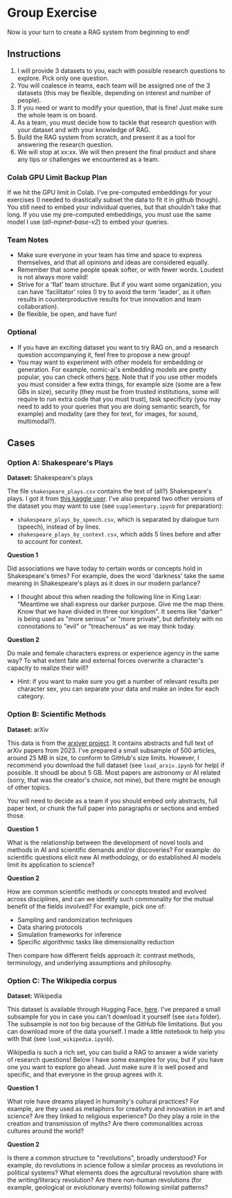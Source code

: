 # Group Exercise

Now is your turn to create a RAG system from beginning to end!

## Instructions

1. I will provide 3 datasets to you, each with possible research questions to explore. Pick only one question.
2. You will coalesce in teams, each team will be assigned one of the 3 datasets (this may be flexible, depending on interest and number of people).
3. If you need or want to modify your question, that is fine! Just make sure the whole team is on board.
4. As a team, you must decide how to tackle that research question with your dataset and with your knowledge of RAG.
5. Build the RAG system from scratch, and present it as a tool for answering the research question.
6. We will stop at xx:xx. We will then present the final product and share any tips or challenges we encountered as a team.

### Colab GPU Limit Backup Plan
If we hit the GPU limit in Colab. I've pre-computed embeddings for your exercises (I needed to drastically subset the data to fit it in github though). You still need to embed your individual queries, but that shouldn't take that long. If you use my pre-computed embeddings, you must use the same model I use (*all-mpnet-base-v2*) to embed your queries.

### Team Notes
- Make sure everyone in your team has time and space to express themselves, and that all opinions and ideas are considered equally.
- Remember that some people speak softer, or with fewer words. Loudest is not always more valid!
- Strive for a 'flat' team structure. But if you want some organization, you can have 'facilitator' roles (I try to avoid the term 'leader', as it often results in counterproductive results for true innovation and team collaboration).
- Be flexible, be open, and have fun!

### Optional
- If you have an exciting dataset you want to try RAG on, and a research question accompanying it, feel free to propose a new group!
- You may want to experiment with other models for embedding or generation. For example, nomic-ai's embedding models are pretty popular, you can check others [here](https://huggingface.co/spaces/mteb/leaderboard). Note that if you use other models you must consider a few extra things, for example size (some are a few GBs in size), security (they must be from trusted institutions, some will require to run extra code that you must trust), task specificity (you may need to add to your queries that you are doing semantic search, for example) and modality (are they for text, for images, for sound, multimodal?).

## Cases

### Option A: Shakespeare's Plays

**Dataset:** Shakespeare's plays

The file `shakespeare_plays.csv` contains the text of (all?) Shakespeare's plays. I got it from
[this kaggle user](https://www.kaggle.com/datasets/guslovesmath/shakespeare-plays-dataset). I've also prepared two other versions of the dataset you may want to use (see `supplementary.ipynb` for preparation):
- `shakespeare_plays_by_speech.csv`, which is separated by dialogue turn (speech), instead of by lines.
- `shakespeare_plays_by_context.csv`, which adds $5$ lines before and after to account for context.

**Question 1**

Did associations we have today to certain words or concepts hold in Shakespeare's times? For example, does the word 'darkness' take the same meaning in Shakespeare's plays as it does in our modern parlance?
- I thought about this when reading the following line in King Lear: "Meantime we shall express our darker purpose. Give me the map there. Know that we have divided in three our kingdom". It seems like "darker" is being used as "more serious" or "more private", but definitely with no connotations to "evil" or "treacherous" as we may think today.

**Question 2**

Do male and female characters express or experience agency in the same way? To what extent fate and external forces overwrite a character's capacity to realize their will?
- Hint: if you want to make sure you get a number of relevant results per character sex, you can separate your data and make an index for each category.


### Option B: Scientific Methods

**Dataset:** arXiv

This data is from the [arxiver project](https://huggingface.co/datasets/neuralwork/arxiver). It contains abstracts and full text of arXiv papers from 2023. I've prepared a small subsample of $500$ articles, around $25$ MB in size, to conform to GitHub's size limits. However, I recommend you download the full dataset (see `load_arxiv.ipynb` for help) if possible. It shoudl be about $5$ GB. Most papers are astronomy or AI related (sorry, that was the creator's choice, not mine), but there might be enough of other topics.

You will need to decide as a team if you should embed only abstracts, full paper text, or chunk the full paper into paragraphs or sections and embed those.

**Question 1**

What is the relationship between the development of novel tools and methods in AI and scientific demands and/or discoveries? For example: do scientific questions elicit new AI methodology, or do established AI models limit its application to science?

**Question 2**

How are common scientific methods or concepts treated and evolved across disciplines, and can we identify such commonality for the mutual benefit of the fields involved? For example, pick one of:
- Sampling and randomization techniques
- Data sharing protocols
- Simulation frameworks for inference
- Specific algorithmic tasks like dimensionality reduction

Then compare how different fields approach it: contrast methods, terminology, and underlying assumptions and philosophy.

### Option C: The Wikipedia corpus

**Dataset:** Wikipedia

This dataset is available through Hugging Face, [here](https://huggingface.co/datasets/wikimedia/wikipedia). I've prepared a small subsample for you in case you can't download it yourself (see `data` folder).
The subsample is not too big because of the GitHub file limitations. But you can download more of the data yourself. I made a little notebook to help you with that (see `load_wikipedia.ipynb`).

Wikipedia is such a rich set, you can build a RAG to answer a wide variety of research questions! Below I have some examples for you, but if you have one you want to explore go ahead. Just make sure it is well posed and specific, and that everyone in the group agrees with it.

**Question 1**

What role have dreams played in humanity's cultural practices? For example, are they used as metaphors for creativity and innovation in art and science? Are they linked to religious experience? Do they play a role in the creation and transmission of myths? Are there commonalities across cultures around the world?

**Question 2**

Is there a common structure to "revolutions", broadly understood? For example, do revolutions in science follow a similar process as revolutions in political systems? What elements does the agrcultural revolution share with the writing/literacy revolution? Are there non-human revolutions (for example, geological or evolutionary events) following similat patterns?
